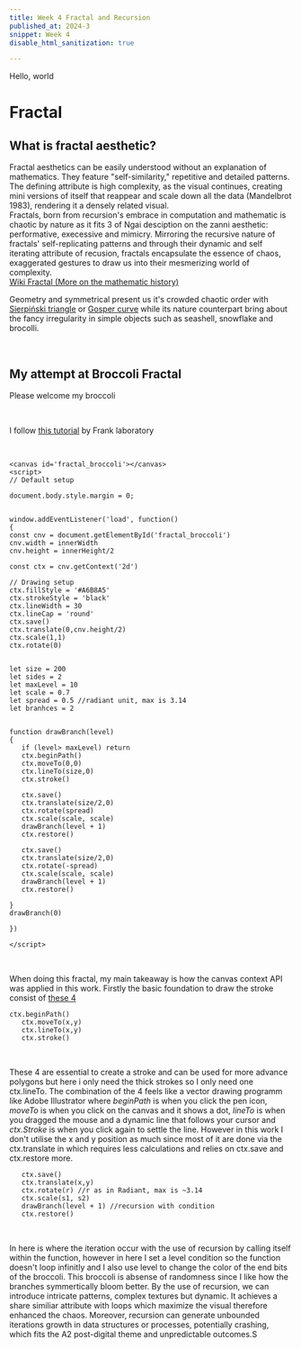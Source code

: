 ```yaml
---
title: Week 4 Fractal and Recursion 
published_at: 2024-3
snippet: Week 4
disable_html_sanitization: true

---
```


Hello, world


# Fractal 
## What is fractal aesthetic?

Fractal aesthetics can be easily understood without an explanation of mathematics. They feature "self-similarity," repetitive and detailed patterns. The defining attribute is high complexity, as the visual continues, creating mini versions of itself that reappear and scale down all the data (Mandelbrot 1983), rendering it a densely related visual. <br>
Fractals, born from recursion's embrace in computation and mathematic is chaotic by nature as it fits 3 of Ngai desciption on the zanni aesthetic: performative, execessive and mimicry. 
Mirroring the recursive nature of fractals' self-replicating patterns and through their dynamic and self iterating attribute of recusion, fractals encapsulate the essence of chaos, exaggerated gestures to draw us into their mesmerizing world of complexity.<br>
[Wiki Fractal (More on the mathematic history)](https://en.wikipedia.org/wiki/Fractal) <br>


Geometry and symmetrical present us it's crowded chaotic order with [Sierpiński triangle](https://en.wikipedia.org/wiki/Sierpi%C5%84ski_triangle) or [Gosper curve](https://en.wikipedia.org/wiki/Fractal_curve) while its nature counterpart bring about the fancy irregularity in simple objects such as seashell, snowflake and brocolli.

<br>

## My attempt at Broccoli Fractal
Please welcome my broccoli

<br>

I follow [this tutorial](https://www.youtube.com/watch?v=dQKYao-daYw&t=1693s) by Frank laboratory

<br>

<canvas id='fractal_broccoli'></canvas>
<script>
// Default setup

document.body.style.margin = 0;


window.addEventListener('load', function()
{
const cnv = document.getElementById('fractal_broccoli')
cnv.width = innerWidth
cnv.height = innerHeight/1.5

const ctx = cnv.getContext('2d')

// Drawing setup
ctx.fillStyle = '#A6B8A5'
ctx.strokeStyle = '#A6B8A5'
ctx.lineWidth = 30
ctx.lineCap = 'round'
ctx.save()
ctx.translate(0,cnv.height/2)
ctx.scale(1,1)
ctx.rotate(0)


let size = 200
let sides = 2
let maxLevel = 10
let scale = 0.7
let spread = 0.5 //radiant unit, max is 3.14
let branhces = 2


function drawBranch(level)
{
   if (level> maxLevel) return
    if (level > 7) {
        ctx.strokeStyle = '#02590F'; // New stroke color
    }
    else {
      ctx.strokeStyle = '#A6B8A5'
    }
   ctx.beginPath()
   ctx.moveTo(0,0)
   ctx.lineTo(size,0)
   ctx.stroke()

   ctx.save()
   ctx.translate(size/2,0)
   ctx.rotate(spread)
   ctx.scale(scale, scale)
   drawBranch(level + 1)
   ctx.strokeStyle = '#02590F'
   ctx.restore()

   ctx.save()
   ctx.translate(size/2,0)
   ctx.rotate(-spread)
   ctx.scale(scale, scale)
   drawBranch(level + 1)
   ctx.restore()

  
}
drawBranch(0)

})

</script>

```
<canvas id='fractal_broccoli'></canvas>
<script>
// Default setup

document.body.style.margin = 0;


window.addEventListener('load', function()
{
const cnv = document.getElementById('fractal_broccoli')
cnv.width = innerWidth
cnv.height = innerHeight/2

const ctx = cnv.getContext('2d')

// Drawing setup
ctx.fillStyle = '#A6B8A5'
ctx.strokeStyle = 'black'
ctx.lineWidth = 30
ctx.lineCap = 'round'
ctx.save()
ctx.translate(0,cnv.height/2)
ctx.scale(1,1)
ctx.rotate(0)


let size = 200
let sides = 2
let maxLevel = 10
let scale = 0.7
let spread = 0.5 //radiant unit, max is 3.14
let branhces = 2


function drawBranch(level)
{
   if (level> maxLevel) return
   ctx.beginPath()
   ctx.moveTo(0,0)
   ctx.lineTo(size,0)
   ctx.stroke()

   ctx.save()
   ctx.translate(size/2,0)
   ctx.rotate(spread)
   ctx.scale(scale, scale)
   drawBranch(level + 1)
   ctx.restore()

   ctx.save()
   ctx.translate(size/2,0)
   ctx.rotate(-spread)
   ctx.scale(scale, scale)
   drawBranch(level + 1)
   ctx.restore()

}
drawBranch(0)

})

</script>

```


<br>

When doing this fractal, my main takeaway is how the canvas context API was applied in this work. 
Firstly the basic foundation to draw the stroke consist of [these 4](https://developer.mozilla.org/en-US/docs/Web/API/CanvasRenderingContext2D/lineTo)

```
ctx.beginPath()
   ctx.moveTo(x,y)
   ctx.lineTo(x,y)
   ctx.stroke()

```
<br>

These 4 are essential to create a stroke and can be used for more advance polygons but here i only need the thick strokes so I only need one ctx.lineTo. The combination of the 4 feels like a vector drawing programm like Adobe Illustrator where *beginPath* is when you click the pen icon, *moveTo* is when you click on the canvas and it shows a dot, *lineTo* is when you dragged the mouse and a dynamic line that follows your cursor and *ctx.Stroke* is when you click again to settle the line. However in this work I don't utilise the x and y position as much since most of it are done via the ctx.translate in  which requires less calculations and relies on ctx.save and ctx.restore more.

```
   ctx.save()
   ctx.translate(x,y)
   ctx.rotate(r) //r as in Radiant, max is ~3.14
   ctx.scale(s1, s2)
   drawBranch(level + 1) //recursion with condition
   ctx.restore()

```

<br>

In here is where the iteration occur with the use of recursion by calling itself within the function, however in here I set a level condition so the function doesn't loop infinitly and I also use level to change the color of the end bits of the broccoli. This broccoli is absense of randomness since I like how the branches symmertically bloom better.
By the use of recursion, we can introduce intricate patterns, complex textures but dynamic. It achieves a share similiar attribute with loops which maximize the visual therefore enhanced the chaos. Moreover, recursion can generate unbounded iterations growth in data structures or processes, potentially crashing, which fits the A2 post-digital theme and unpredictable outcomes.S

<br>

<br>